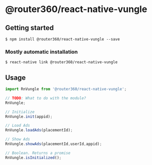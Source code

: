 # @router360/react-native-vungle

## Getting started

`$ npm install @router360/react-native-vungle --save`

### Mostly automatic installation

`$ react-native link @router360/react-native-vungle`

## Usage
```javascript
import RnVungle from '@router360/react-native-vungle';

// TODO: What to do with the module?
RnVungle;

// Initialize
RnVungle.init(appid);

// Load Ads
RnVungle.loadAds(placementId);

// Show Ads
RnVungle.showAds(placementId,userId,appid);

// Boolean. Returns a promise
RnVungle.isInitialized();
```
